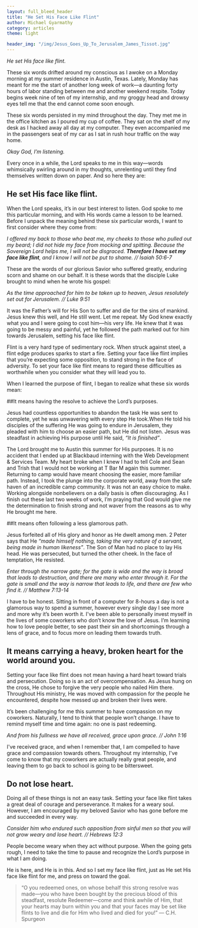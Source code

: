 ```yaml
---
layout: full_bleed_header
title: "He Set His Face Like Flint"
author: Michael Gyarmathy
category: articles
theme: light

header_img: "/img/Jesus_Goes_Up_To_Jerusalem_James_Tissot.jpg"
---
```


*He set His face like flint.*

These six words drifted around my conscious as I awoke on a Monday morning at my summer residence in Austin, Texas. Lately, Monday has meant for me the start of another long week of work—a daunting forty hours of labor standing between me and another weekend respite. Today begins week nine of ten of my internship, and my groggy head and drowsy eyes tell me that the end cannot come soon enough.

These six words persisted in my mind throughout the day. They met me in the office kitchen as I poured my cup of coffee. They sat on the shelf of my desk as I hacked away all day at my computer. They even accompanied me in the passengers seat of my car as I sat in rush hour traffic on the way home.

*Okay God, I’m listening.*

Every once in a while, the Lord speaks to me in this way—words whimsically swirling around in my thoughts, unrelenting until they find themselves written down on paper. And so here they are:

## He set His face like flint.

When the Lord speaks, it’s in our best interest to listen. God spoke to me this particular morning, and with His words came a lesson to be learned. Before I unpack the meaning behind these six particular words, I want to first consider where they come from:

*I offered my back to those who beat me, my cheeks to those who pulled out my beard; I did not hide my face from mocking and spitting. Because the Sovereign Lord helps me, I will not be disgraced. **Therefore I have set my face like flint**, and I know I will not be put to shame. // Isaiah 50:6-7*

These are the words of our glorious Savior who suffered greatly, enduring scorn and shame on our behalf. It is these words that the disciple Luke brought to mind when he wrote his gospel:

*As the time approached for him to be taken up to heaven, Jesus resolutely set out for Jerusalem. // Luke 9:51*

It was the Father’s will for His Son to suffer and die for the sins of mankind. Jesus knew this well, and He still went. Let me repeat. My God knew exactly what you and I were going to cost him—his very life. He knew that it was going to be messy and painful, yet he followed the path marked out for him towards Jerusalem, setting his face like flint.

Flint is a very hard type of sedimentary rock. When struck against steel, a flint edge produces sparks to start a fire. Setting your face like flint implies that you’re expecting some opposition, to stand strong in the face of adversity. To set your face like flint means to regard these difficulties as worthwhile when you consider what they will lead you to.

When I learned the purpose of flint, I began to realize what these six words mean:

##It means having the resolve to achieve the Lord’s purposes.

Jesus had countless opportunities to abandon the task He was sent to complete, yet he was unwavering with every step He took.When He told his disciples of the suffering He was going to endure in Jerusalem, they pleaded with him to choose an easier path, but He did not listen. Jesus was steadfast in achieving His purpose until He said, *“It is finished”*.

The Lord brought me to Austin this summer for His purposes. It is no accident that I ended up at Blackbaud interning with the Web Development & Services Team. My heart broke when I knew I had to tell Cole and Sean and Trish that I would not be working at T Bar M again this summer. Returning to camp would have meant choosing the easier, more familiar path. Instead, I took the plunge into the corporate world, away from the safe haven of an incredible camp community. It was not an easy choice to make. Working alongside nonbelievers on a daily basis is often discouraging. As I finish out these last two weeks of work, I’m praying that God would give me the determination to finish strong and not waver from the reasons as to why He brought me here.

##It means often following a less glamorous path.

Jesus forfeited all of His glory and honor as He dwelt among men. 2 Peter says that He *“made himself nothing, taking the very nature of a servant, being made in human likeness”*. The Son of Man had no place to lay His head. He was persecuted, but turned the other cheek. In the face of temptation, He resisted.

*Enter through the narrow gate; for the gate is wide and the way is broad that leads to destruction, and there are many who enter through it. For the gate is small and the way is narrow that leads to life, and there are few who find it. // Matthew 7:13-14*

I have to be honest. Sitting in front of a computer for 8-hours a day is not a glamorous way to spend a summer, however every single day I see more and more why it’s been worth it. I've been able to personally invest myself in the lives of some coworkers who don’t know the love of Jesus. I’m learning how to love people better, to see past their sin and shortcomings through a lens of grace, and to focus more on leading them towards truth.

## It means carrying a heavy, broken heart for the world around you.

Setting your face like flint does not mean having a hard heart toward trials and persecution. Doing so is an act of overcompensation. As Jesus hung on the cross, He chose to forgive the very people who nailed Him there. Throughout His ministry, He was moved with compassion for the people he encountered, despite how messed up and broken their lives were.

It’s been challenging for me this summer to have compassion on my coworkers. Naturally, I tend to think that people won’t change. I have to remind myself time and time again: no one is past redeeming.

*And from his fullness we have all received, grace upon grace. // John 1:16*

I've received grace, and when I remember that, I am compelled to have grace and compassion towards others. Throughout my internship, I've come to know that my coworkers are actually really great people, and leaving them to go back to school is going to be bittersweet.

## Do not lose heart.

Doing all of these things is not an easy task. Setting your face like flint takes a great deal of courage and perseverance. It makes for a weary soul. However, I am encouraged by my beloved Savior who has gone before me and succeeded in every way.

*Consider him who endured such opposition from sinful men so that you will not grow weary and lose heart. // Hebrews 12:3*

People become weary when they act without purpose. When the going gets rough, I need to take the time to pause and recognize the Lord’s purpose in what I am doing.

He is here, and He is in this. And so I set my face like flint, just as He set His face like flint for me, and press on toward the goal.

>“O you redeemed ones, on whose behalf this strong resolve was made—you who have been bought by the precious blood of this steadfast, resolute Redeemer—come and think awhile of Him, that your hearts may burn within you and that your faces may be set like flints to live and die for Him who lived and died for you!” <span class="footer">— C.H. Spurgeon</span>
